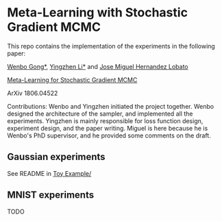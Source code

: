 # Meta-Learning with Stochastic Gradient MCMC

This repo contains the implementation of the experiments in the following paper:

[Wenbo Gong*](http://mlg.eng.cam.ac.uk/?portfolio=wenbo-gong),
[Yingzhen Li*](http://yingzhenli.net) and
[Jose Miguel Hernandez Lobato](https://jmhl.org)

[Meta-Learning for Stochastic Gradient MCMC](https://arxiv.org/abs/1806.04522)

ArXiv 1806.04522

Contributions: Wenbo and Yingzhen initiated the project together. 
Wenbo designed the architecture of the sampler, and implemented all the experiments.
Yingzhen is mainly responsible for loss function design, experiment design, and the paper writing.
Miguel is here because he is Wenbo's PhD supervisor, and he provided some comments on the draft.

## Gaussian experiments

See README in [Toy Example/](Toy%20Example/)

## MNIST experiments

TODO
